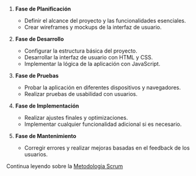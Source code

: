 
1. **Fase de Planificación**
   - Definir el alcance del proyecto y las funcionalidades esenciales.
   - Crear wireframes y mockups de la interfaz de usuario.

2. **Fase de Desarrollo**
   - Configurar la estructura básica del proyecto.
   - Desarrollar la interfaz de usuario con HTML y CSS.
   - Implementar la lógica de la aplicación con JavaScript.

3. **Fase de Pruebas**
   - Probar la aplicación en diferentes dispositivos y navegadores.
   - Realizar pruebas de usabilidad con usuarios.

4. **Fase de Implementación**
   - Realizar ajustes finales y optimizaciones.
   - Implementar cualquier funcionalidad adicional si es necesario.

5. **Fase de Mantenimiento**
   - Corregir errores y realizar mejoras basadas en el feedback de los usuarios.

Continua leyendo sobre la [Metodologia Scrum](Metodologia%20Scrum.md)